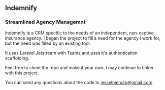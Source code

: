 ## Indemnify
### Streamlined Agency Managemnt

Indemnify is a CRM specific to the needs of an independent, non-captive insurance agency. 
I began the project to fill a need for the agency I work for, but the need was filled by an existing tool. 

It uses Laravel Jetstream with Teams and uses it's authentication scaffolding.

Feel free to clone the repo and make it your own. I may continue to tinker with this project. 

You can send any questions about the code to jesselnieman@gmail.com.
